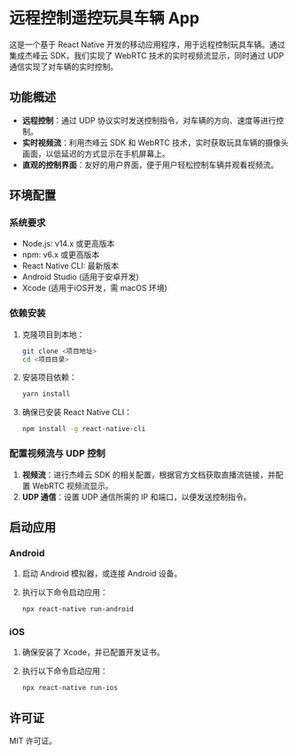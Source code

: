 # 远程控制遥控玩具车辆 App

这是一个基于 React Native 开发的移动应用程序，用于远程控制玩具车辆。通过集成杰峰云 SDK，我们实现了 WebRTC 技术的实时视频流显示，同时通过 UDP 通信实现了对车辆的实时控制。

## 功能概述

- **远程控制**：通过 UDP 协议实时发送控制指令，对车辆的方向、速度等进行控制。
- **实时视频流**：利用杰峰云 SDK 和 WebRTC 技术，实时获取玩具车辆的摄像头画面，以低延迟的方式显示在手机屏幕上。
- **直观的控制界面**：友好的用户界面，便于用户轻松控制车辆并观看视频流。

## 环境配置

### 系统要求

- Node.js: v14.x 或更高版本
- npm: v6.x 或更高版本
- React Native CLI: 最新版本
- Android Studio (适用于安卓开发)
- Xcode (适用于iOS开发，需 macOS 环境)

### 依赖安装

1. 克隆项目到本地：

   ```bash
   git clone <项目地址>
   cd <项目目录>
   ```

2. 安装项目依赖：

   ```bash
   yarn install
   ```

3. 确保已安装 React Native CLI：

   ```bash
   npm install -g react-native-cli
   ```

### 配置视频流与 UDP 控制

1. **视频流**：进行杰峰云 SDK 的相关配置，根据官方文档获取直播流链接，并配置 WebRTC 视频流显示。
2. **UDP 通信**：设置 UDP 通信所需的 IP 和端口，以便发送控制指令。

## 启动应用

### Android

1. 启动 Android 模拟器，或连接 Android 设备。
2. 执行以下命令启动应用：

   ```bash
   npx react-native run-android
   ```

### iOS

1. 确保安装了 Xcode，并已配置开发证书。
2. 执行以下命令启动应用：

   ```bash
   npx react-native run-ios
   ```

## 许可证

MIT 许可证。
